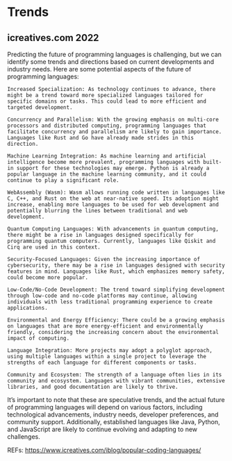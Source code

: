 
# Trends


## icreatives.com 2022

Predicting the future of programming languages is challenging, but we can identify some trends and directions based on current developments and industry needs. Here are some potential aspects of the future of programming languages:

    Increased Specialization: As technology continues to advance, there might be a trend toward more specialized languages tailored for specific domains or tasks. This could lead to more efficient and targeted development.

    Concurrency and Parallelism: With the growing emphasis on multi-core processors and distributed computing, programming languages that facilitate concurrency and parallelism are likely to gain importance. Languages like Rust and Go have already made strides in this direction.

    Machine Learning Integration: As machine learning and artificial intelligence become more prevalent, programming languages with built-in support for these technologies may emerge. Python is already a popular language in the machine learning community, and it could continue to play a significant role.

    WebAssembly (Wasm): Wasm allows running code written in languages like C, C++, and Rust on the web at near-native speed. Its adoption might increase, enabling more languages to be used for web development and potentially blurring the lines between traditional and web development.

    Quantum Computing Languages: With advancements in quantum computing, there might be a rise in languages designed specifically for programming quantum computers. Currently, languages like Qiskit and Cirq are used in this context.

    Security-Focused Languages: Given the increasing importance of cybersecurity, there may be a rise in languages designed with security features in mind. Languages like Rust, which emphasizes memory safety, could become more popular.

    Low-Code/No-Code Development: The trend toward simplifying development through low-code and no-code platforms may continue, allowing individuals with less traditional programming experience to create applications.

    Environmental and Energy Efficiency: There could be a growing emphasis on languages that are more energy-efficient and environmentally friendly, considering the increasing concern about the environmental impact of computing.

    Language Integration: More projects may adopt a polyglot approach, using multiple languages within a single project to leverage the strengths of each language for different components or tasks.

    Community and Ecosystem: The strength of a language often lies in its community and ecosystem. Languages with vibrant communities, extensive libraries, and good documentation are likely to thrive.

It’s important to note that these are speculative trends, and the actual future of programming languages will depend on various factors, including technological advancements, industry needs, developer preferences, and community support. Additionally, established languages like Java, Python, and JavaScript are likely to continue evolving and adapting to new challenges.

REFs:  https://www.icreatives.com/iblog/popular-coding-languages/ 
